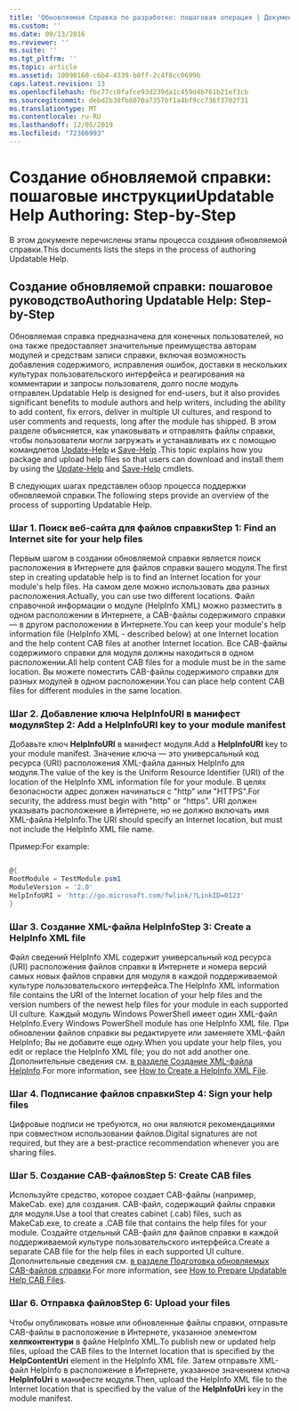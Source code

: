 ```yaml
---
title: 'Обновляемая Справка по разработке: пошаговая операция | Документация Майкрософт'
ms.custom: ''
ms.date: 09/13/2016
ms.reviewer: ''
ms.suite: ''
ms.tgt_pltfrm: ''
ms.topic: article
ms.assetid: 10098160-c6b4-4339-b8ff-2c4f8cc0699b
caps.latest.revision: 13
ms.openlocfilehash: fbc77cc0fafce93d239da1c459d4b761b21ef3cb
ms.sourcegitcommit: debd2b38fb8070a7357bf1a4bf9cc736f3702f31
ms.translationtype: MT
ms.contentlocale: ru-RU
ms.lasthandoff: 12/05/2019
ms.locfileid: "72366993"
---
```

# <a name="updatable-help-authoring-step-by-step"></a><span data-ttu-id="40647-102">Создание обновляемой справки: пошаговые инструкции</span><span class="sxs-lookup"><span data-stu-id="40647-102">Updatable Help Authoring: Step-by-Step</span></span>

<span data-ttu-id="40647-103">В этом документе перечислены этапы процесса создания обновляемой справки.</span><span class="sxs-lookup"><span data-stu-id="40647-103">This documents lists the steps in the process of authoring Updatable Help.</span></span>

## <a name="authoring-updatable-help-step-by-step"></a><span data-ttu-id="40647-104">Создание обновляемой справки: пошаговое руководство</span><span class="sxs-lookup"><span data-stu-id="40647-104">Authoring Updatable Help: Step-by-Step</span></span>

<span data-ttu-id="40647-105">Обновляемая справка предназначена для конечных пользователей, но она также предоставляет значительные преимущества авторам модулей и средствам записи справки, включая возможность добавления содержимого, исправления ошибок, доставки в нескольких культурах пользовательского интерфейса и реагирования на комментарии и запросы пользователя, долго после модуль отправлен.</span><span class="sxs-lookup"><span data-stu-id="40647-105">Updatable Help is designed for end-users, but it also provides significant benefits to module authors and help writers, including the ability to add content, fix errors, deliver in multiple UI cultures, and respond to user comments and requests, long after the module has shipped.</span></span> <span data-ttu-id="40647-106">В этом разделе объясняется, как упаковывать и отправлять файлы справки, чтобы пользователи могли загружать и устанавливать их с помощью командлетов [Update-Help](/powershell/module/Microsoft.PowerShell.Core/Update-Help) и [Save-Help](/powershell/module/Microsoft.PowerShell.Core/Save-Help) .</span><span class="sxs-lookup"><span data-stu-id="40647-106">This topic explains how you package and upload help files so that users can download and install them by using the [Update-Help](/powershell/module/Microsoft.PowerShell.Core/Update-Help) and [Save-Help](/powershell/module/Microsoft.PowerShell.Core/Save-Help) cmdlets.</span></span>

<span data-ttu-id="40647-107">В следующих шагах представлен обзор процесса поддержки обновляемой справки.</span><span class="sxs-lookup"><span data-stu-id="40647-107">The following steps provide an overview of the process of supporting Updatable Help.</span></span>

### <a name="step-1-find-an-internet-site-for-your-help-files"></a><span data-ttu-id="40647-108">Шаг 1. Поиск веб-сайта для файлов справки</span><span class="sxs-lookup"><span data-stu-id="40647-108">Step 1: Find an Internet site for your help files</span></span>

<span data-ttu-id="40647-109">Первым шагом в создании обновляемой справки является поиск расположения в Интернете для файлов справки вашего модуля.</span><span class="sxs-lookup"><span data-stu-id="40647-109">The first step in creating updatable help is to find an Internet location for your module's help files.</span></span> <span data-ttu-id="40647-110">На самом деле можно использовать два разных расположения.</span><span class="sxs-lookup"><span data-stu-id="40647-110">Actually, you can use two different locations.</span></span> <span data-ttu-id="40647-111">Файл справочной информации о модуле (HelpInfo XML) можно разместить в одном расположении в Интернете, а CAB-файлы содержимого справки — в другом расположении в Интернете.</span><span class="sxs-lookup"><span data-stu-id="40647-111">You can keep your module's help information file (HelpInfo XML - described below) at one Internet location and the help content CAB files at another Internet location.</span></span> <span data-ttu-id="40647-112">Все CAB-файлы содержимого справки для модуля должны находиться в одном расположении.</span><span class="sxs-lookup"><span data-stu-id="40647-112">All help content CAB files for a module must be in the same location.</span></span> <span data-ttu-id="40647-113">Вы можете поместить CAB-файлы содержимого справки для разных модулей в одном расположении.</span><span class="sxs-lookup"><span data-stu-id="40647-113">You can place help content CAB files for different modules in the same location.</span></span>

### <a name="step-2-add-a-helpinfouri-key-to-your-module-manifest"></a><span data-ttu-id="40647-114">Шаг 2. Добавление ключа HelpInfoURI в манифест модуля</span><span class="sxs-lookup"><span data-stu-id="40647-114">Step 2: Add a HelpInfoURI key to your module manifest</span></span>

<span data-ttu-id="40647-115">Добавьте ключ **HelpInfoURI** в манифест модуля.</span><span class="sxs-lookup"><span data-stu-id="40647-115">Add a **HelpInfoURI** key to your module manifest.</span></span> <span data-ttu-id="40647-116">Значение ключа — это универсальный код ресурса (URI) расположения XML-файла данных HelpInfo для модуля.</span><span class="sxs-lookup"><span data-stu-id="40647-116">The value of the key is the Uniform Resource Identifier (URI) of the location of the HelpInfo XML information file for your module.</span></span> <span data-ttu-id="40647-117">В целях безопасности адрес должен начинаться с "http" или "HTTPS".</span><span class="sxs-lookup"><span data-stu-id="40647-117">For security, the address must begin with "http" or "https".</span></span> <span data-ttu-id="40647-118">URI должен указывать расположение в Интернете, но не должно включать имя XML-файла HelpInfo.</span><span class="sxs-lookup"><span data-stu-id="40647-118">The URI should specify an Internet location, but must not include the HelpInfo XML file name.</span></span>

<span data-ttu-id="40647-119">Пример:</span><span class="sxs-lookup"><span data-stu-id="40647-119">For example:</span></span>

```powershell

@{
RootModule = TestModule.psm1
ModuleVersion = '2.0'
HelpInfoURI = 'http://go.microsoft.com/fwlink/?LinkID=0123'
}
```

### <a name="step-3-create-a-helpinfo-xml-file"></a><span data-ttu-id="40647-120">Шаг 3. Создание XML-файла HelpInfo</span><span class="sxs-lookup"><span data-stu-id="40647-120">Step 3: Create a HelpInfo XML file</span></span>

<span data-ttu-id="40647-121">Файл сведений HelpInfo XML содержит универсальный код ресурса (URI) расположения файлов справки в Интернете и номера версий самых новых файлов справки для модуля в каждой поддерживаемой культуре пользовательского интерфейса.</span><span class="sxs-lookup"><span data-stu-id="40647-121">The HelpInfo XML information file contains the URI of the Internet location of your help files and the version numbers of the newest help files for your module in each supported UI culture.</span></span> <span data-ttu-id="40647-122">Каждый модуль Windows PowerShell имеет один XML-файл HelpInfo.</span><span class="sxs-lookup"><span data-stu-id="40647-122">Every Windows PowerShell module has one HelpInfo XML file.</span></span> <span data-ttu-id="40647-123">При обновлении файлов справки вы редактируете или заменяете XML-файл HelpInfo; Вы не добавите еще одну.</span><span class="sxs-lookup"><span data-stu-id="40647-123">When you update your help files, you edit or replace the HelpInfo XML file; you do not add another one.</span></span> <span data-ttu-id="40647-124">Дополнительные сведения см. [в разделе Создание XML-файла HelpInfo](./how-to-create-a-helpinfo-xml-file.md).</span><span class="sxs-lookup"><span data-stu-id="40647-124">For more information, see [How to Create a HelpInfo XML File](./how-to-create-a-helpinfo-xml-file.md).</span></span>

### <a name="step-4-sign-your-help-files"></a><span data-ttu-id="40647-125">Шаг 4. Подписание файлов справки</span><span class="sxs-lookup"><span data-stu-id="40647-125">Step 4: Sign your help files</span></span>

<span data-ttu-id="40647-126">Цифровые подписи не требуются, но они являются рекомендациями при совместном использовании файлов.</span><span class="sxs-lookup"><span data-stu-id="40647-126">Digital signatures are not required, but they are a best-practice recommendation whenever you are sharing files.</span></span>

### <a name="step-5-create-cab-files"></a><span data-ttu-id="40647-127">Шаг 5. Создание CAB-файлов</span><span class="sxs-lookup"><span data-stu-id="40647-127">Step 5: Create CAB files</span></span>

<span data-ttu-id="40647-128">Используйте средство, которое создает CAB-файлы (например, MakeCab. exe) для создания. CAB-файл, содержащий файлы справки для модуля.</span><span class="sxs-lookup"><span data-stu-id="40647-128">Use a tool that creates cabinet (.cab) files, such as MakeCab.exe, to create a .CAB file that contains the help files for your module.</span></span> <span data-ttu-id="40647-129">Создайте отдельный CAB-файл для файлов справки в каждой поддерживаемой культуре пользовательского интерфейса.</span><span class="sxs-lookup"><span data-stu-id="40647-129">Create a separate CAB file for the help files in each supported UI culture.</span></span> <span data-ttu-id="40647-130">Дополнительные сведения см. [в разделе Подготовка обновляемых CAB-файлов справки](./how-to-prepare-updatable-help-cab-files.md).</span><span class="sxs-lookup"><span data-stu-id="40647-130">For more information, see [How to Prepare Updatable Help CAB Files](./how-to-prepare-updatable-help-cab-files.md).</span></span>

### <a name="step-6-upload-your-files"></a><span data-ttu-id="40647-131">Шаг 6. Отправка файлов</span><span class="sxs-lookup"><span data-stu-id="40647-131">Step 6: Upload your files</span></span>

<span data-ttu-id="40647-132">Чтобы опубликовать новые или обновленные файлы справки, отправьте CAB-файлы в расположение в Интернете, указанное элементом **хелпконтентури** в файле HelpInfo XML.</span><span class="sxs-lookup"><span data-stu-id="40647-132">To publish new or updated help files, upload the CAB files to the Internet location that is specified by the **HelpContentUri** element in the HelpInfo XML file.</span></span> <span data-ttu-id="40647-133">Затем отправьте XML-файл HelpInfo в расположение в Интернете, указанное значением ключа **HelpInfoUri** в манифесте модуля.</span><span class="sxs-lookup"><span data-stu-id="40647-133">Then, upload the HelpInfo XML file to the Internet location that is specified by the value of the **HelpInfoUri** key in the module manifest.</span></span>
